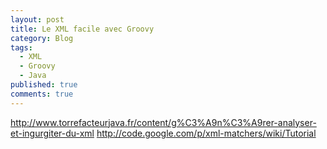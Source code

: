 ```yaml
---
layout: post
title: Le XML facile avec Groovy
category: Blog
tags:
  - XML
  - Groovy
  - Java
published: true
comments: true
---
```


http://www.torrefacteurjava.fr/content/g%C3%A9n%C3%A9rer-analyser-et-ingurgiter-du-xml
http://code.google.com/p/xml-matchers/wiki/Tutorial